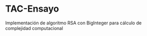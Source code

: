 # TAC-Ensayo
Implementación de algoritmo RSA con BigInteger para cálculo de complejidad computacional
